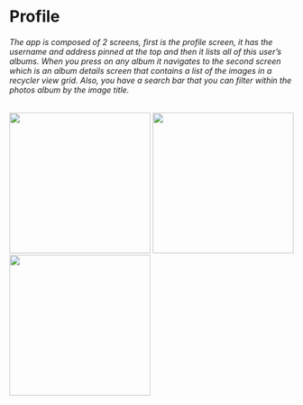 # Profile
###### The app is composed of 2 screens, first is the profile screen, it has the username and address pinned at the top and then it lists all of this user’s albums. When you press on any album it navigates to the second screen which is an album details screen that contains a list of the images in a recycler view grid. Also, you have a search bar that you can filter within the photos album by the image title.

<img src="https://github.com/dev7odaa/Profile-Android-Kotlin/blob/main/app/src/main/res/drawable/ProfileApp%20First%20Screen.jpg" width="250"/>   <img src="https://github.com/dev7odaa/Profile-Android-Kotlin/blob/main/app/src/main/res/drawable/ProfileApp%20Second%20Screen.jpg" width="250"/>   <img src="https://github.com/dev7odaa/Profile-Android-Kotlin/blob/main/app/src/main/res/drawable/ProfileApp%20Second%20Filter.jpg" width="250"/>
